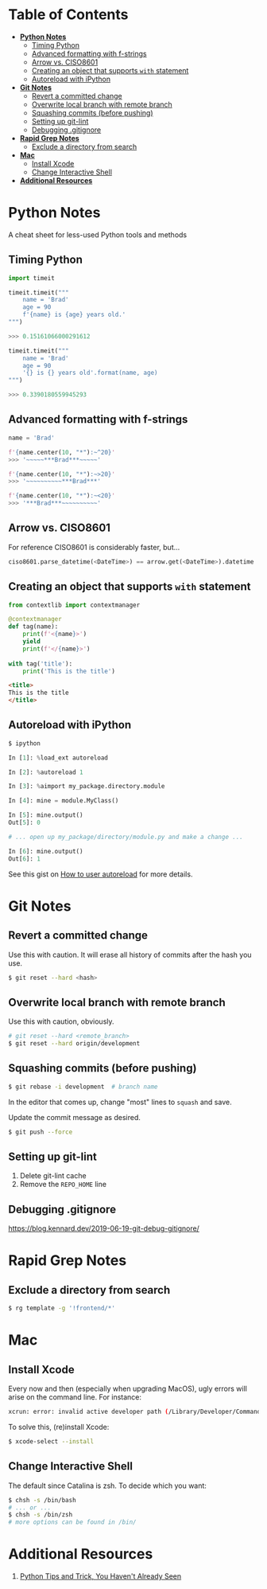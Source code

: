 # Table of Contents

* **[Python Notes](#python-notes)**
  * [Timing Python](#timing-python)
  * [Advanced formatting with f-strings](#advanced-formatting-with-f-strings)
  * [Arrow vs. CISO8601](#arrow-vs-ciso8601)
  * [Creating an object that supports `with` statement](#creating-an-object-that-supports-with-statement)
  * [Autoreload with iPython](#autoreload-with-ipython)
* **[Git Notes](#git-notes)**
  * [Revert a committed change](#revert-a-committed-change)
  * [Overwrite local branch with remote branch](#overwrite-local-branch-with-remote-branch)
  * [Squashing commits (before pushing)](#squashing-commits-before-pushing)
  * [Setting up git-lint](#setting-up-git-lint)
  * [Debugging .gitignore](#debugging-gitignore)
* **[Rapid Grep Notes](#rapid-grep-notes)**
  * [Exclude a directory from search](#exclude-a-directory-from-search)
* **[Mac](#mac)**
  * [Install Xcode](#install-xcode)
  * [Change Interactive Shell](#change-interactive-shell)
* **[Additional Resources](#additional-resources)**

# Python Notes
A cheat sheet for less-used Python tools and methods

## Timing Python
```python
import timeit

timeit.timeit("""
    name = 'Brad'
    age = 90
    f'{name} is {age} years old.'
""")

>>> 0.15161066000291612

timeit.timeit("""
    name = 'Brad'
    age = 90
    '{} is {} years old'.format(name, age)
""")

>>> 0.3390180559945293
```

## Advanced formatting with f-strings
```python
name = 'Brad'

f'{name.center(10, "*"):~^20}'
>>> '~~~~~***Brad***~~~~~'

f'{name.center(10, "*"):~>20}'
>>> '~~~~~~~~~~***Brad***'

f'{name.center(10, "*"):~<20}'
>>> '***Brad***~~~~~~~~~~'
```

## Arrow vs. CISO8601
For reference CISO8601 is considerably faster, but...
```python
ciso8601.parse_datetime(<DateTime>) == arrow.get(<DateTime>).datetime
```

## Creating an object that supports `with` statement
```python
from contextlib import contextmanager

@contextmanager
def tag(name):
    print(f'<{name}>')
    yield
    print(f'</{name}>')
    
with tag('title'):
    print('This is the title')
```
```html
<title>
This is the title
</title>
```

## Autoreload with iPython
```bash
$ ipython
```
```python
In [1]: %load_ext autoreload

In [2]: %autoreload 1

In [3]: %aimport my_package.directory.module

In [4]: mine = module.MyClass()

In [5]: mine.output()
Out[5]: 0

# ... open up my_package/directory/module.py and make a change ...

In [6]: mine.output()
Out[6]: 1
```
See this gist on [How to user autoreload](https://gist.github.com/jbwhit/38c1035c48cdb1714fc8d47fa163bfae) for more details.

# Git Notes

## Revert a committed change
Use this with caution. It will erase all history of commits after the hash you use.
```bash
$ git reset --hard <hash>
```

## Overwrite local branch with remote branch
Use this with caution, obviously.
```bash
# git reset --hard <remote_branch>
$ git reset --hard origin/development
```

## Squashing commits (before pushing)
```bash
$ git rebase -i development  # branch name
```
In the editor that comes up, change "most" lines to `squash` and save.

Update the commit message as desired.
```bash
$ git push --force
```

## Setting up git-lint
1. Delete git-lint cache
2. Remove the `REPO_HOME` line

## Debugging .gitignore
https://blog.kennard.dev/2019-06-19-git-debug-gitignore/

# Rapid Grep Notes

## Exclude a directory from search
```bash
$ rg template -g '!frontend/*'
```

# Mac

## Install Xcode
Every now and then (especially when upgrading MacOS), ugly errors will arise on the command line. For instance:
```bash
xcrun: error: invalid active developer path (/Library/Developer/CommandLineTools), missing xcrun at: /Library/Developer/CommandLineTools/usr/bin/xcrun
```
To solve this, (re)install Xcode:
```bash
$ xcode-select --install
```

## Change Interactive Shell
The default since Catalina is zsh. To decide which you want:
```bash
$ chsh -s /bin/bash
# ... or ...
$ chsh -s /bin/zsh
# more options can be found in /bin/
```

# Additional Resources
1. [Python Tips and Trick, You Haven't Already Seen](https://martinheinz.dev/blog/1)
